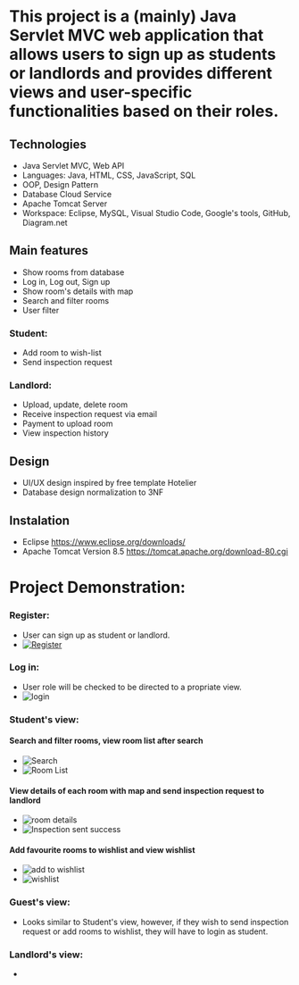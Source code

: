 # This project is a (mainly) Java Servlet MVC web application that allows users to sign up as students or landlords and provides different views and user-specific functionalities based on their roles. 

## Technologies
- Java Servlet MVC, Web API
- Languages: Java, HTML, CSS, JavaScript, SQL
- OOP, Design Pattern
- Database Cloud Service
- Apache Tomcat Server
- Workspace: Eclipse, MySQL, Visual Studio Code, Google's tools, GitHub, Diagram.net

## Main features
- Show rooms from database
- Log in, Log out, Sign up
- Show room's details with map
- Search and filter rooms
- User filter

### Student:
- Add room to wish-list
- Send inspection request

### Landlord:
- Upload, update, delete room
- Receive inspection request via email
- Payment to upload room 
- View inspection history

## Design
- UI/UX design inspired by free template Hotelier 
- Database design normalization to 3NF

## Instalation
- Eclipse https://www.eclipse.org/downloads/
- Apache Tomcat Version 8.5 https://tomcat.apache.org/download-80.cgi

# Project Demonstration: 

### Register: 
- User can sign up as student or landlord.
- [![Register](https://github.com/JPhan1106/Hommie/assets/126372713/fcbd4d43-b75d-43d2-951f-211c5d635fda)](https://github.com/JPhan1106/Hommie/issues/21#issue-1827494405)
### Log in: 
- User role will be checked to be directed to a propriate view.
- ![login](https://github.com/JPhan1106/Hommie/assets/126372713/941e523c-b401-4763-873d-104467d0fbfd)

### Student's view:
#### Search and filter rooms, view room list after search
- ![Search](https://github.com/JPhan1106/Hommie/assets/126372713/b81d22a7-cf02-4bd2-ae9b-b4d49e8c078e)
- ![Room List](https://github.com/JPhan1106/Hommie/assets/126372713/eb411214-2b4f-4b67-8f7a-3ef5f846686c)
#### View details of each room with map and send inspection request to landlord
- ![room details](https://github.com/JPhan1106/Hommie/assets/126372713/142c9b10-7093-4d1c-85dc-7e6cccb47e9f)
- ![Inspection sent success](https://github.com/JPhan1106/Hommie/assets/126372713/108f2779-9248-432f-8944-c143d2efb0ec)
#### Add favourite rooms to wishlist and view wishlist
- ![add to wishlist](https://github.com/JPhan1106/Hommie/assets/126372713/e1cf3044-fdc1-4eb3-9088-2dc327478888)
- ![wishlist](https://github.com/JPhan1106/Hommie/assets/126372713/59f31879-b169-4611-974c-2395f6086e98)

### Guest's view: 
- Looks similar to Student's view, however, if they wish to send inspection request or add rooms to wishlist, they will have to login as student. 

### Landlord's view: 
- 


